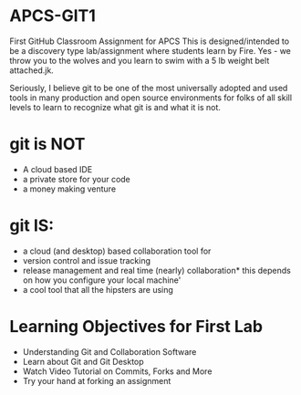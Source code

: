 # APCS-GIT1
First GitHub Classroom Assignment for APCS
  This is designed/intended to be a discovery type lab/assignment where students learn by Fire.
  Yes - we throw you to the wolves and you learn to swim with a 5 lb weight belt attached.jk.
  
  Seriously, I believe git to be one of the most universally adopted and used tools in many production
  and open source environments for folks of all skill levels to learn to recognize what git is and 
  what it is not.
  
  # git is NOT 
  * A cloud based IDE
  * a private store for your code
  * a money making venture
  
  # git IS:
  * a cloud (and desktop) based collaboration tool for 
  * version control and issue tracking
  * release management and real time (nearly) collaboration\*  this depends on how you configure your local machine'
  * a cool tool that all the hipsters are using

# Learning Objectives for First Lab

* Understanding Git and Collaboration Software
* Learn about Git and Git Desktop
* Watch Video Tutorial on Commits, Forks and More
* Try your hand at forking an assignment
